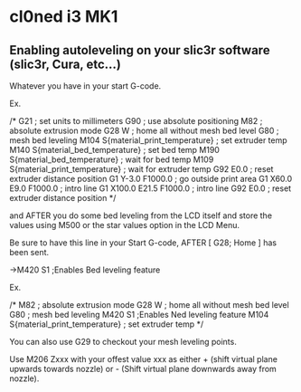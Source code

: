 # cl0ned i3 MK1

## Enabling autoleveling on your slic3r software (slic3r, Cura, etc...)

Whatever you have in your start G-code.

Ex.

/*
G21 ; set units to millimeters
G90 ; use absolute positioning
M82 ; absolute extrusion mode
G28 W ; home all without mesh bed level
G80 ; mesh bed leveling
M104 S{material_print_temperature} ; set extruder temp
M140 S{material_bed_temperature} ; set bed temp
M190 S{material_bed_temperature} ; wait for bed temp
M109 S{material_print_temperature} ; wait for extruder temp
G92 E0.0 ; reset extruder distance position
G1 Y-3.0 F1000.0 ; go outside print area
G1 X60.0 E9.0 F1000.0 ; intro line
G1 X100.0 E21.5 F1000.0 ; intro line
G92 E0.0 ; reset extruder distance position
*/

and AFTER you do some bed leveling from the LCD itself and store the values using M500 or the star values option in the LCD Menu.


Be sure to have this line in your Start G-code, AFTER [ G28; Home ] has been sent.

->M420 S1 ;Enables Bed leveling feature

Ex.

/*
M82 ; absolute extrusion mode
G28 W ; home all without mesh bed level
G80 ; mesh bed leveling
M420 S1 ;Enables Ned leveling feature
M104 S{material_print_temperature} ; set extruder temp
*/

You can also use G29 to checkout your mesh leveling points.

Use M206 Zxxx with your offest value xxx as either + (shift virtual plane upwards towards nozzle) or - (Shift virtual plane downwards away from nozzle).

 

